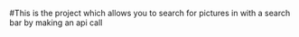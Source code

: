 #This is the project which allows you to search for pictures in with a search bar by making an api call
